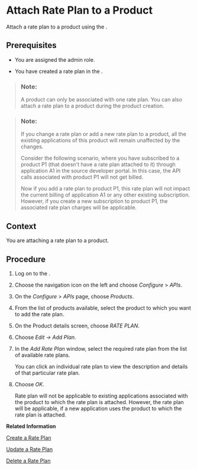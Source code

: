 <!-- loiocc5c942e32df494785c33ba0fc0346f4 -->

# Attach Rate Plan to a Product

Attach a rate plan to a product using the .



<a name="loiocc5c942e32df494785c33ba0fc0346f4__prereq_v3f_lvp_bz"/>

## Prerequisites

-   You are assigned the admin role.

-   You have created a rate plan in the .


> ### Note:  
> A product can only be associated with one rate plan. You can also attach a rate plan to a product during the product creation.

> ### Note:  
> If you change a rate plan or add a new rate plan to a product, all the existing applications of this product will remain unaffected by the changes.
> 
> Consider the following scenario, where you have subscribed to a product P1 \(that doesn't have a rate plan attached to it\) through application A1 in the source developer portal. In this case, the API calls associated with product P1 will not get billed.
> 
> Now if you add a rate plan to product P1, this rate plan will not impact the current billing of application A1 or any other existing subscription. However, if you create a new subscription to product P1, the associated rate plan charges will be applicable.



## Context

You are attaching a rate plan to a product.



## Procedure

1.  Log on to the .

2.  Choose the navigation icon on the left and choose *Configure* \> *APIs*.

3.  On the *Configure* \> *APIs* page, choose *Products*.

4.  From the list of products available, select the product to which you want to add the rate plan.

5.  On the Product details screen, choose *RATE PLAN*.

6.  Choose *Edit → Add Plan*.

7.  In the *Add Rate Plan* window, select the required rate plan from the list of available rate plans.

    You can click an individual rate plan to view the description and details of that particular rate plan.

8.  Choose *OK*.

    Rate plan will not be applicable to existing applications associated with the product to which the rate plan is attached. However, the rate plan will be applicable, if a new application uses the product to which the rate plan is attached.


**Related Information**  


[Create a Rate Plan](create-a-rate-plan-cfe6a30.md "Create a rate plan using the .")

[Update a Rate Plan](update-a-rate-plan-b8c1e6b.md "Update a rate plan using the .")

[Delete a Rate Plan](delete-a-rate-plan-d4181ad.md "Delete a rate plan using the .")

